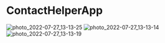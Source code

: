 # ContactHelperApp
![photo_2022-07-27_13-13-25](https://user-images.githubusercontent.com/97972503/181196828-c988bca3-97e3-4f9d-b9d5-6254acfbceb5.jpg)
![photo_2022-07-27_13-13-14](https://user-images.githubusercontent.com/97972503/181196933-f0e81cf3-9514-4fb4-be71-73b42bb81ce2.jpg)
![photo_2022-07-27_13-13-19](https://user-images.githubusercontent.com/97972503/181197033-dd86cbd6-2c07-402d-9b7d-c6288b76a5d6.jpg)
